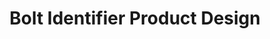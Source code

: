 ---
layout: project # alternative layouts: project, project-left, project-right, project-top
title: "Bolt Identifier Product Design"
description: "MIT's Product Design and Development class final project"
weight: 3
thumbnail: "/assets/images/gen/projects/2720/image99.jpg"
image: "/assets/images/gen/projects/2720/image99.jpg"
categories: ["School"]
gallery:
  - image: "/assets/images/gen/projects/2720/image2.jpeg"
  - image: "/assets/images/gen/projects/2720/image1.jpeg"
  - image: "/assets/images/gen/projects/2720/image28.jpg"
  - image: "/assets/images/gen/projects/2720/image5.jpg"
---